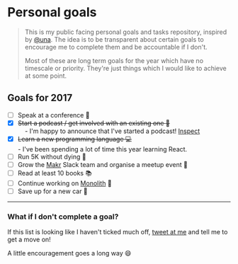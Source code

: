# Personal goals

> This is my public facing personal goals and tasks repository, inspired by [@una](https://github.com/una/personal-goals). The idea is to be transparent about certain goals to encourage me to complete them and be accountable if I don't.
>
> Most of these are long term goals for the year which have no timescale or priority. They're just things which I would like to achieve at some point.

## Goals for 2017

- [ ] Speak at a conference :speech_balloon:
- [x] ~~Start a podcast / get involved with an existing one :microphone:~~  
      - I'm happy to announce that I've started a podcast! [Inspect](http://inspect.fm)
- [x] ~~Learn a new programming language :computer:~~   
      - I've been spending a lot of time this year learning React.
- [ ] Run 5K without dying :runner:
- [ ] Grow the [Makr](http://www.makr.tv) Slack team and organise a meetup event :calendar:
- [ ] Read at least 10 books :books:
- [ ] Continue working on [Monolith](https://github.com/ajaykarwal/monolith) :pencil:
- [ ] Save up for a new car :car:

---

### What if I don't complete a goal?

If this list is looking like I haven't ticked much off, [tweet at me](https://twitter.com/ajaykarwal) and tell me to get a move on!

A little encouragement goes a long way :smile:
